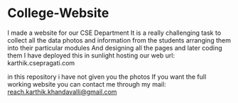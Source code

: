 # College-Website
I made a website for our CSE Department
It is a really challenging task to collect all the data photos and information from the students arranging them into their particular modules
And designing all the pages and later coding them
I have deployed this in sunlight hosting
our web url: karthik.csepragati.com


in this repository i have not given you the photos
If you want the full working website you can contact me through my mail:
reach.karthik.khandavalli@gmail.com
